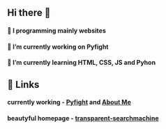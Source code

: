 ## Hi there 👋

#### 💫 I programming mainly websites
#### 🔭 I’m currently working on __Pyfight__
#### 🌱 I’m currently learning __HTML, CSS, JS and Pyhon__

## 📎 Links
#### currently working - <a href="https://github.com/n-km/Pyfight">Pyfight</a> and <a href="https://github.com/n-km/n-km">About Me</a>
#### beautyful homepage - <a href="https://github.com/n-km/transparent-searchmachine">transparent-searchmachine</a>
<!--
**n-km/n-km** is a ✨ _special_ ✨ repository because its `README.md` (this file) appears on your GitHub profile.

Here are some ideas to get you started:

- 🔭 I’m currently working on ...
- 🌱 I’m currently learning ...
- 👯 I’m looking to collaborate on ...
- 🤔 I’m looking for help with ...
- 💬 Ask me about ...
- 📫 How to reach me: ...
- 😄 Pronouns: ...
- ⚡ Fun fact: ...
-->
